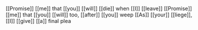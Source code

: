 [[Promise]] [[me]] that [[you]] [[will]] [[die]] when [[I]] [[leave]]
[[Promise]] [[me]] that [[you]] [[will]] too, [[after]] [[you]] weep
[[As]] [[your]] [[liege]], [[I]] [[give]] [[a]] final plea
